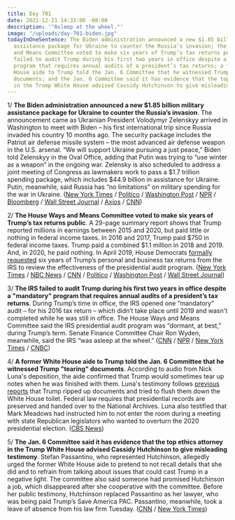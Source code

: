 ```yaml
---
title: Day 701
date: 2022-12-21 14:33:00 -08:00
description: '"Asleep at the wheel."'
image: "/uploads/day-701-biden.jpg"
todayInOneSentence: The Biden administration announced a new $1.85 billion military
  assistance package for Ukraine to counter the Russia’s invasion; the House Ways
  and Means Committee voted to make six years of Trump’s tax returns public; the IRS
  failed to audit Trump during his first two years in office despite a "mandatory"
  program that requires annual audits of a president’s tax returns; a former White
  House aide to Trump told the Jan. 6 Committee that he witnessed Trump "tearing"
  documents; and the Jan. 6 Committee said it has evidence that the top ethics attorney
  in the Trump White House advised Cassidy Hutchinson to give misleading testimony.
---
```


1/ **The Biden administration announced a new $1.85 billion military assistance package for Ukraine to counter the Russia’s invasion**. The announcement came as Ukrainian President Volodymyr Zelenskyy arrived in Washington to meet with Biden – his first international trip since Russia invaded his country 10 months ago. The security package includes the Patriot air defense missile system – the most advanced air defense weapon in the U.S. arsenal. “We will support Ukraine pursuing a just peace,” Biden told Zelenskyy in the Oval Office, adding that Putin was trying to “use winter as a weapon” in the ongoing war. Zelensky is also scheduled to address a joint meeting of Congress as lawmakers work to pass a $1.7 trillion spending package, which includes $44.9 billion in assistance for Ukraine. Putin, meanwhile, said Russia has “no limitations” on military spending for the war in Ukraine. ([New York Times](https://www.nytimes.com/live/2022/12/21/world/volodymyr-zelensky-russia-ukraine-news) / [Politico](https://www.politico.com/news/2022/12/21/zelenskyy-washington-ukraine-white-house-00074954) / [Washington Post](https://www.washingtonpost.com/world/2022/12/21/russia-ukraine-war-news-live-updates-zelensky-congress/) / [NPR](https://www.npr.org/live-updates/zelenskyy-washington-biden-congress-2022-12-20) / [Bloomberg](https://www.bloomberg.com/news/articles/2022-12-21/putin-vows-no-limit-in-funds-to-ensure-army-s-victory-in-ukraine?srnd=politics-vp&sref=MIBMEEoj) / [Wall Street Journal](https://www.wsj.com/articles/u-s-announces-nearly-2-billion-arms-package-amid-visit-by-ukraines-zelensky-11671650472) / [Axios](https://www.axios.com/2022/12/21/zelensky-visit-us-congress-biden) / [CNN](https://www.cnn.com/europe/live-news/russia-ukraine-war-news-12-21-22/index.html))

2/ **The House Ways and Means Committee voted to make six years of Trump’s tax returns public**. A 29-page summary report shows that Trump reported millions in earnings between 2015 and 2020, but paid little or nothing in federal income taxes. In 2016 and 2017, Trump paid $750 in federal income taxes. Trump paid a combined $1.1 million in 2018 and 2019. And, in 2020, he paid nothing. In April 2019, House Democrats [formally requested](https://whatthefuckjusthappenedtoday.com/2019/04/03/day-804/#1-house-democrats-formally-requested) six years of Trump’s personal and business tax returns from the IRS to review the effectiveness of the presidential audit program. ([New York Times](https://www.nytimes.com/2022/12/21/us/politics/trump-taxes-income.html) / [NBC News](https://www.nbcnews.com/politics/congress/house-committee-votes-donald-trumps-personal-business-tax-records-rcna62212) / [CNN](https://www.cnn.com/2022/12/21/investing/trump-taxes/index.html) / [Politico](https://www.politico.com/news/2022/12/20/trump-tax-returns-release-neal-democrats-00074901) / [Washington Post](https://www.washingtonpost.com/politics/2022/12/20/trump-tax-returns-house-democrats/) / [Wall Street Journal](https://www.wsj.com/articles/trump-tax-returns-irs-audits-discussed-in-closed-door-house-meeting-11671571402?mod=hp_lead_pos2))

3/ **The IRS failed to audit Trump during his first two years in office despite a "mandatory" program that requires annual audits of a president’s tax returns**. During Trump’s time in office, the IRS opened one “mandatory” audit – for his 2016 tax return – which didn’t take place until  2019 and wasn't completed while he was still in office. The House Ways and Means Committee said the IRS presidential audit program was “dormant, at best,” during Trump’s term. Senate Finance Committee Chair Ron Wyden, meanwhile, said the IRS “was asleep at the wheel.” ([CNN](https://www.cnn.com/2022/12/21/investing/trump-taxes) / [NPR](https://www.npr.org/2022/12/20/1144472882/a-house-panel-voted-to-publicly-release-a-report-on-trumps-tax-returns) / [New York Times](https://www.nytimes.com/2022/12/20/us/politics/trump-tax-returns-irs-audit.html) / [CNBC](https://www.cnbc.com/2022/12/21/irs-should-have-audited-trump-tax-returns-senate-finance-chair-says.html))

4/ **A former White House aide to Trump told the Jan. 6 Committee that he witnessed Trump "tearing" documents**. According to audio from Nick Luna's deposition, the aide confirmed that Trump would sometimes tear up notes when he was finished with them. Luna's testimony follows [previous reports](https://whatthefuckjusthappenedtoday.com/2022/02/10/day-387/#4-trump-reportedly-tried-to-flush-do) that Trump ripped up documents and tried to flush them down the White House toilet. Federal law requires that presidential records are preserved and handed over to the National Archives. Luna also testified that Mark Meadows had instructed him to not enter the room during a meeting with state Republican legislators who wanted to overturn the 2020 presidential election. ([CBS News](https://www.cbsnews.com/news/trump-tearing-documents-aide-nick-luna-testified-jan-6-committee/))

5/ **The Jan. 6 Committee said it has evidence that the top ethics attorney in the Trump White House advised Cassidy Hutchinson to give misleading testimony**. Stefan Passantino, who represented Hutchinson, allegedly urged the former White House aide to pretend to not recall details that she did and to refrain from talking about issues that could cast Trump in a negative light. The committee also said someone had promised Hutchinson a job, which disappeared after she cooperative with the committee. Before her public testimony, Hutchinson replaced Passantino as her lawyer, who was being paid Trump’s Save America PAC. Passantino, meanwhile, took a leave of absence from his law firm Tuesday. ([CNN](https://www.cnn.com/2022/12/20/politics/trump-ethics-lawyer-passantino-cassidy-hutchinson-misleading-testimony-jan-6/index.html) / [New York Times](https://www.nytimes.com/2022/12/20/us/politics/stefan-passantino-cassidy-hutchinson-jan-6.html))